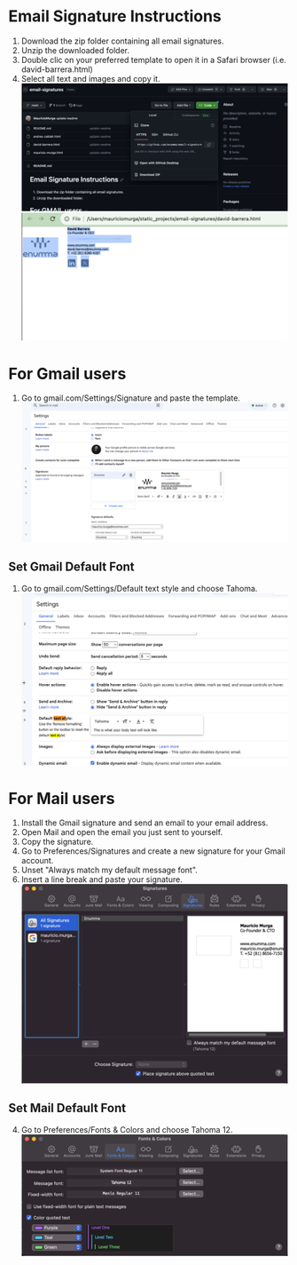 # Email Signature Instructions
1. Download the zip folder containing all email signatures.
2. Unzip the downloaded folder.
3. Double clic on your preferred template to open it in a Safari browser (i.e. david-barrera.html)
4. Select all text and images and copy it.
![Download the zip folder](/zip-folder.png "Download the zip folder")
![Copy](/copy.png "Copy")

# For Gmail users
1. Go to gmail.com/Settings/Signature and paste the template.
![Settings](/gmail-settings.png "Settings")

## Set Gmail Default Font
1. Go to gmail.com/Settings/Default text style and choose Tahoma.
![Set Default Font](/gmail-font.png "Set Default Font")


# For Mail users
1. Install the Gmail signature and send an email to your email address.
2. Open Mail and open the email you just sent to yourself.
3. Copy the signature.
4. Go to Preferences/Signatures and create a new signature for your Gmail account.
5. Unset "Always match my default message font".
6. Insert a line break and paste your signature.
![Mac Signature](/mac-signature.png "Mac Signature")

## Set Mail Default Font
4. Go to Preferences/Fonts & Colors and choose Tahoma 12.
![Set Default Font](/mac-font.png "Set Default Font")